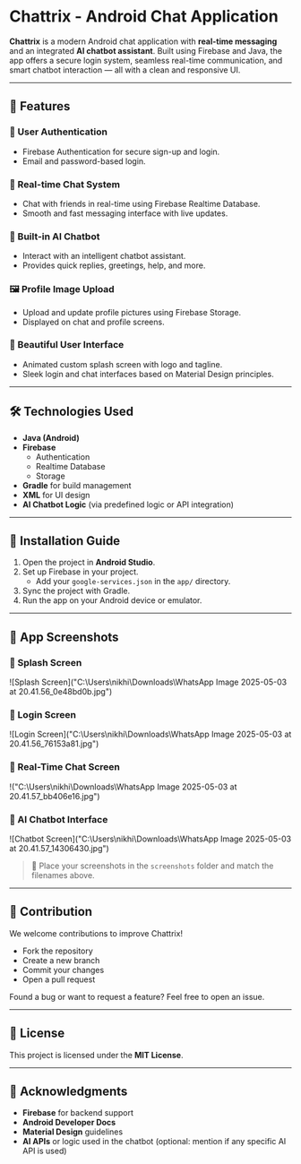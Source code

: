 # Chattrix - Android Chat Application

**Chattrix** is a modern Android chat application with **real-time messaging** and an integrated **AI chatbot assistant**. Built using Firebase and Java, the app offers a secure login system, seamless real-time communication, and smart chatbot interaction — all with a clean and responsive UI.

---

## 🚀 Features

### 🔐 User Authentication
- Firebase Authentication for secure sign-up and login.
- Email and password-based login.

### 💬 Real-time Chat System
- Chat with friends in real-time using Firebase Realtime Database.
- Smooth and fast messaging interface with live updates.

### 🤖 Built-in AI Chatbot
- Interact with an intelligent chatbot assistant.
- Provides quick replies, greetings, help, and more.

### 🖼️ Profile Image Upload
- Upload and update profile pictures using Firebase Storage.
- Displayed on chat and profile screens.

### 🎨 Beautiful User Interface
- Animated custom splash screen with logo and tagline.
- Sleek login and chat interfaces based on Material Design principles.

---

## 🛠️ Technologies Used

- **Java (Android)**
- **Firebase**
  - Authentication
  - Realtime Database
  - Storage
- **Gradle** for build management
- **XML** for UI design
- **AI Chatbot Logic** (via predefined logic or API integration)

---

## 📲 Installation Guide

1. Open the project in **Android Studio**.
2. Set up Firebase in your project.
   - Add your `google-services.json` in the `app/` directory.
3. Sync the project with Gradle.
4. Run the app on your Android device or emulator.

---

## 📸 App Screenshots

### 🔹 Splash Screen
![Splash Screen]("C:\Users\nikhi\Downloads\WhatsApp Image 2025-05-03 at 20.41.56_0e48bd0b.jpg")

### 🔹 Login Screen
![Login Screen]("C:\Users\nikhi\Downloads\WhatsApp Image 2025-05-03 at 20.41.56_76153a81.jpg")

### 🔹 Real-Time Chat Screen
!("C:\Users\nikhi\Downloads\WhatsApp Image 2025-05-03 at 20.41.57_bb406e16.jpg")

### 🔹 AI Chatbot Interface
![Chatbot Screen]("C:\Users\nikhi\Downloads\WhatsApp Image 2025-05-03 at 20.41.57_14306430.jpg")

> 📌 Place your screenshots in the `screenshots` folder and match the filenames above.

---

## 🤝 Contribution

We welcome contributions to improve Chattrix!

- Fork the repository
- Create a new branch
- Commit your changes
- Open a pull request

Found a bug or want to request a feature? Feel free to open an issue.

---

## 📄 License

This project is licensed under the **MIT License**.

---

## 🙏 Acknowledgments

- **Firebase** for backend support
- **Android Developer Docs**
- **Material Design** guidelines
- **AI APIs** or logic used in the chatbot (optional: mention if any specific AI API is used)

